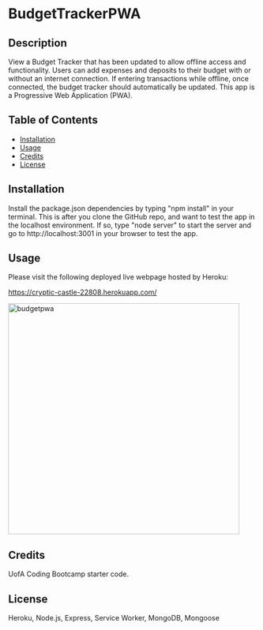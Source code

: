 
# BudgetTrackerPWA

## Description
View a Budget Tracker that has been updated to allow offline access and functionality. Users can add expenses and deposits to their budget with or without an internet connection. If entering transactions while offline, once connected, the budget tracker should automatically be updated. This app is a Progressive Web Application (PWA).

## Table of Contents 
* [Installation](#installation)
* [Usage](#usage)
* [Credits](#credits)
* [License](#license)

## Installation 
Install the package.json dependencies by typing "npm install" in your terminal. This is after you clone the GitHub repo, and want to test the app in the localhost environment. If so, type "node server" to start the server and go to http://localhost:3001 in your browser to test the app. 



## Usage 
Please visit the following deployed live webpage hosted by Heroku:

https://cryptic-castle-22808.herokuapp.com/

 <img width="468" alt="budgetpwa" src="https://user-images.githubusercontent.com/68198938/102033655-35ed1880-3d79-11eb-85f3-b4b0c3ab6f93.png">

    
## Credits 
UofA Coding Bootcamp starter code.

## License 
Heroku, Node.js, Express, Service Worker, MongoDB, Mongoose

